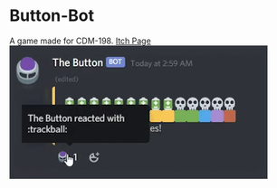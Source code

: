 # Button-Bot
A game made for CDM-198.
[Itch Page](https://l-mop.itch.io/button-bot)  
![](Images/ButtonPress.gif)
